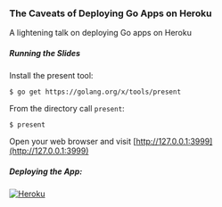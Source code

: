 ### The Caveats of Deploying Go Apps on Heroku

A lightening talk on deploying Go apps on Heroku

##### Running the Slides

Install the present tool:

```
$ go get https://golang.org/x/tools/present
```

From the directory call `present`:

```
$ present
```

Open your web browser and visit [http://127.0.0.1:3999](http://127.0.0.1:3999)

##### Deploying the App:

[![Heroku](https://www.herokucdn.com/deploy/button.svg)](https://heroku.com/deploy?template=https://github.com/kivlor/the-caveats-of-deploying-go-apps-on-heroku)
